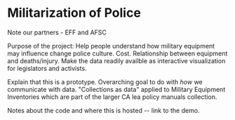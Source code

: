 # Militarization of Police

Note our partners - EFF and AFSC

Purpose of the project: Help people understand how military equipment may influence change police culture. Cost. Relationship between equipment and deaths/injury. Make the data readily availble as interactive visualization for legislators and activists. 

Explain that this is a prototype. Overarching goal to do with *how* we communicate with data. "Collections as data" applied to Military Equipment Inventories which are part of the larger CA lea policy manuals collection.

Notes about the code and where this is hosted -- link to the demo. 

